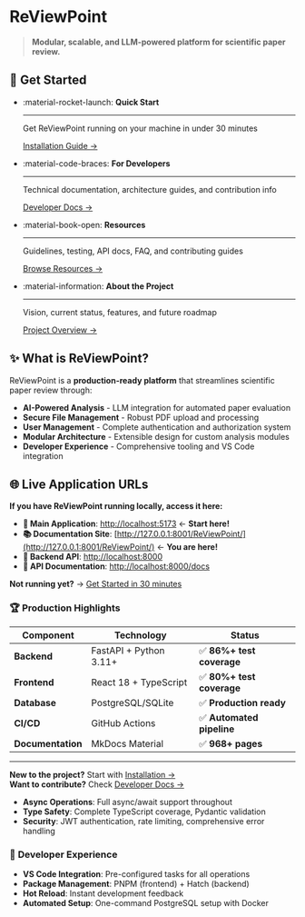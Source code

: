 # ReViewPoint

> **Modular, scalable, and LLM-powered platform for scientific paper review.**

## 🚀 **Get Started**

<!-- prettier-ignore-start -->
<div class="grid cards" markdown>

-   :material-rocket-launch: **Quick Start**

    ***

    Get ReViewPoint running on your machine in under 30 minutes

    [Installation Guide →](installation.md)

-   :material-code-braces: **For Developers**

    ---

    Technical documentation, architecture guides, and contribution info

    [Developer Docs →](developer-overview.md)

-   :material-book-open: **Resources**

    ---

    Guidelines, testing, API docs, FAQ, and contributing guides

    [Browse Resources →](resources/guidelines.md)

-   :material-information: **About the Project**

    ---

    Vision, current status, features, and future roadmap

    [Project Overview →](vision-mission-goals.md)

</div>
<!-- prettier-ignore-end -->

## ✨ **What is ReViewPoint?**

ReViewPoint is a **production-ready platform** that streamlines scientific paper review through:

- **AI-Powered Analysis** - LLM integration for automated paper evaluation
- **Secure File Management** - Robust PDF upload and processing
- **User Management** - Complete authentication and authorization system
- **Modular Architecture** - Extensible design for custom analysis modules
- **Developer Experience** - Comprehensive tooling and VS Code integration

## 🌐 **Live Application URLs**

**If you have ReViewPoint running locally, access it here:**

- **📱 Main Application**: [http://localhost:5173](http://localhost:5173) ← **Start here!**
- **📚 Documentation Site**: [http://127.0.0.1:8001/ReViewPoint/](http://127.0.0.1:8001/ReViewPoint/) ← **You are here!**
- **🔧 Backend API**: [http://localhost:8000](http://localhost:8000)
- **📖 API Documentation**: [http://localhost:8000/docs](http://localhost:8000/docs)

**Not running yet?** → [Get Started in 30 minutes](installation.md)

### 🏆 **Production Highlights**

| Component         | Technology             | Status                    |
| ----------------- | ---------------------- | ------------------------- |
| **Backend**       | FastAPI + Python 3.11+ | ✅ **86%+ test coverage** |
| **Frontend**      | React 18 + TypeScript  | ✅ **80%+ test coverage** |
| **Database**      | PostgreSQL/SQLite      | ✅ **Production ready**   |
| **CI/CD**         | GitHub Actions         | ✅ **Automated pipeline** |
| **Documentation** | MkDocs Material        | ✅ **968+ pages**         |

---

**New to the project?** Start with [Installation →](installation.md)  
**Want to contribute?** Check [Developer Docs →](developer-overview.md)

- **Async Operations**: Full async/await support throughout
- **Type Safety**: Complete TypeScript coverage, Pydantic validation
- **Security**: JWT authentication, rate limiting, comprehensive error handling

### 🔧 **Developer Experience**

- **VS Code Integration**: Pre-configured tasks for all operations
- **Package Management**: PNPM (frontend) + Hatch (backend)
- **Hot Reload**: Instant development feedback
- **Automated Setup**: One-command PostgreSQL setup with Docker
